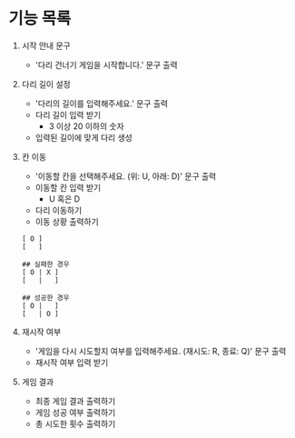 # 기능 목록

1. 시작 안내 문구
    - '다리 건너기 게임을 시작합니다.' 문구 출력
2. 다리 길이 설정
    - '다리의 길이를 입력해주세요.' 문구 출력
    - 다리 길이 입력 받기
        - 3 이상 20 이하의 숫자
    - 입력된 길이에 맞게 다리 생성

3. 칸 이동
    - '이동할 칸을 선택해주세요. (위: U, 아래: D)' 문구 출력
    - 이동할 칸 입력 받기
        - U 혹은 D
    - 다리 이동하기
    - 이동 상황 출력하기
     ```
     [ O ]
     [   ]
       
    ## 실패한 경우
    [ O | X ]
    [   |   ]
       
    ## 성공한 경우
    [ O |   ]
    [   | O ]
     ```
4. 재시작 여부
    - '게임을 다시 시도할지 여부를 입력해주세요. (재시도: R, 종료: Q)' 문구 출력
    - 재시작 여부 입력 받기

5. 게임 결과
    - 최종 게임 결과 출력하기
    - 게임 성공 여부 출력하기
    - 총 시도한 횟수 출력하기
